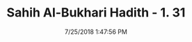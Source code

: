 ---
title        : "Sahih Al-Bukhari Hadith - 1. 31"
date         : 7/25/2018 1:47:56 PM
draft        : false
type         : "hadith"
layout       : "hadith"
BookCode     : "SHB"
VolumeNumber : "1"
HadithNumber : "31"
categories  :  ["Faith-Lesser or greater injustice"]
tags  :  ["Abdullah"]
---